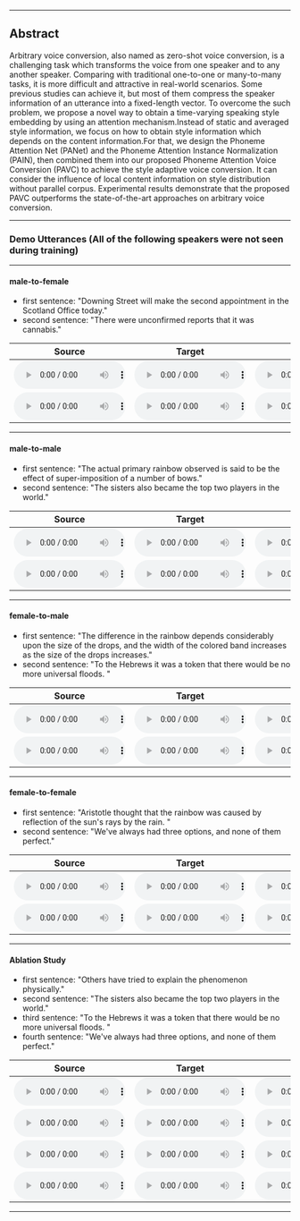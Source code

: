 <style>
audio{
	height: 50px;
	width: 200px;
	margin: auto;
}
</style>
- - -
## Abstract
Arbitrary voice conversion, also named as zero-shot voice conversion, is a challenging task which transforms the voice from one speaker and to any another speaker. 
Comparing with traditional one-to-one or many-to-many tasks, it is more difficult and attractive in real-world scenarios. Some previous studies can achieve it, but most of them compress the speaker information of an utterance into a  fixed-length vector. To overcome the such problem, we propose a novel way to obtain a time-varying speaking style embedding by using an attention mechanism.Instead of static and averaged style information, we focus on how to obtain style information which depends on the content information.For that, we design the Phoneme Attention Net (PANet) and the Phoneme Attention Instance Normalization (PAIN), then combined them into our proposed Phoneme Attention Voice Conversion (PAVC) to achieve the style adaptive voice conversion. It can consider the influence of local content information on style distribution without parallel corpus. Experimental results demonstrate that the proposed PAVC outperforms the state-of-the-art approaches on arbitrary voice conversion.
- - -

### Demo Utterances (All of the following speakers were not seen during training)

---

#### male-to-female

* first sentence: "Downing Street will make the second appointment in the Scotland Office today."
* second sentence: "There were unconfirmed reports that it was cannabis."

| **Source** | **Target** | **Ours** | **AdaIN-VC** | **AutoVC** | **VQVC+** | **AGAIN-VC** |
| :---: | :---: | :---: | :---: | :---: | :---: | :---: |
| <audio src="audios/source/p246_087.wav" controls preload></audio> | <audio src="audios/target/p230_252.wav" controls preload></audio> | <audio src="audios/TSDFVC/m2f/p246_0872p230_252.wav" controls preload></audio> | <audio src="audios/adainvc/m2f/p246_0872p230_252.wav" controls preload></audio> | <audio src="audios/autovc/m2f/p246_0872p230_252.wav" controls preload></audio> | <audio src="audios/vqvc/m2f/p246_0872p230_252.wav" controls preload></audio> | <audio src="audios/againvc/m2f/p246_0872p230_252.wav" controls preload></audio> | 
| <audio src="audios/source/p347_017.wav" controls preload></audio> | <audio src="audios/target/p323_122.wav" controls preload></audio> | <audio src="audios/PAVC_128/m2f/p347_0172p323_122.wav" controls preload></audio> | <audio src="audios/adainvc/m2f/p347_0172p323_122.wav" controls preload></audio> | <audio src="audios/autovc/m2f/p347_0172p323_122.wav" controls preload></audio> | <audio src="audios/vqvc/m2f/p347_0172p323_122.wav" controls preload></audio> | <audio src="audios/againvc/m2f/p347_0172p323_122.wav" controls preload></audio> | 

---

#### male-to-male

* first sentence: "The actual primary rainbow observed is said to be the effect of super-imposition of a number of bows."
* second sentence: "The sisters also became the top two players in the world."

| **Source** | **Target** | **Ours** | **AdaIN-VC** | **AutoVC** | **VQVC+** | **AGAIN-VC** |
| :---: | :---: | :---: | :---: | :---: | :---: | :---: |
| <audio src="audios/source/p260_022.wav" controls preload></audio> | <audio src="audios/target/p376_027.wav" controls preload></audio> | <audio src="audios/PAVC_128/m2m/p260_0222p376_027.wav" controls preload></audio> | <audio src="audios/adainvc/m2m/p260_0222p376_027.wav" controls preload></audio> | <audio src="audios/autovc/m2m/p260_0222p376_027.wav" controls preload></audio> | <audio src="audios/vqvc/m2m/p260_0222p376_027.wav" controls preload></audio> | <audio src="audios/againvc/m2m/p260_0222p376_027.wav" controls preload></audio> |
| <audio src="audios/source/p376_199.wav" controls preload></audio> | <audio src="audios/target/p302_114.wav" controls preload></audio> | <audio src="audios/PAVC_128/m2m/p376_1992p302_114.wav" controls preload></audio> | <audio src="audios/adainvc/m2m/p376_1992p302_114.wav" controls preload></audio> | <audio src="audios/autovc/m2m/p376_1992p302_114.wav" controls preload></audio> | <audio src="audios/vqvc/m2m/p376_1992p302_114.wav" controls preload></audio> | <audio src="audios/againvc/m2m/p376_1992p302_114.wav" controls preload></audio> |


---

#### female-to-male

* first sentence: "The difference in the rainbow depends considerably upon the size of the drops, and the width of the colored band increases as the size of the drops increases."
* second sentence: "To the Hebrews it was a token that there would be no more universal floods. "

| **Source** | **Target** | **Ours** | **AdaIN-VC** | **AutoVC** | **VQVC+** | **AGAIN-VC** |
| :---: | :---: | :---: | :---: | :---: | :---: | :---: |
| <audio src="audios/source/p239_021.wav" controls preload></audio> | <audio src="audios/target/p241_187.wav" controls preload></audio> | <audio src="audios/PAVC_128/f2m/p239_0212p241_187.wav" controls preload></audio> | <audio src="audios/adainvc/f2m/p239_0212p241_187.wav" controls preload></audio> | <audio src="audios/autovc/f2m/p239_0212p241_187.wav" controls preload></audio> | <audio src="audios/vqvc/f2m/p239_0212p241_187.wav" controls preload></audio> | <audio src="audios/againvc/f2m/p239_0212p241_187.wav" controls preload></audio> |
| <audio src="audios/source/p262_014.wav" controls preload></audio> | <audio src="audios/target/p347_120.wav" controls preload></audio> | <audio src="audios/PAVC_128/f2m/p262_0142p347_120.wav" controls preload></audio> | <audio src="audios/adainvc/f2m/p262_0142p347_120.wav" controls preload></audio> | <audio src="audios/autovc/f2m/p262_0142p347_120.wav" controls preload></audio> | <audio src="audios/vqvc/f2m/p262_0142p347_120.wav" controls preload></audio> | <audio src="audios/againvc/f2m/p262_0142p347_120.wav" controls preload></audio> |

---

#### female-to-female

* first sentence: "Aristotle thought that the rainbow was caused by reflection of the sun's rays by the rain. "
* second sentence: "We've always had three options, and none of them perfect."

| **Source** | **Target** | **Ours** | **AdaIN-VC** | **AutoVC** | **VQVC+** | **AGAIN-VC** |
| :---: | :---: | :---: | :---: | :---: | :---: | :---: |
| <audio src="audios/source/p262_018.wav" controls preload></audio> | <audio src="audios/target/p340_399.wav" controls preload></audio> | <audio src="audios/PAVC_128/f2f/p262_0182p340_399.wav" controls preload></audio> | <audio src="audios/adainvc/f2f/p262_0182p340_399.wav" controls preload></audio> | <audio src="audios/autovc/f2f/p262_0182p340_399.wav" controls preload></audio> | <audio src="audios/vqvc/f2f/p262_0182p340_399.wav" controls preload></audio> | <audio src="audios/againvc/f2f/p262_0182p340_399.wav" controls preload></audio> |
| <audio src="audios/source/p306_304.wav" controls preload></audio> | <audio src="audios/target/p351_355.wav" controls preload></audio> | <audio src="audios/PAVC_128/f2f/p306_3042p351_355.wav" controls preload></audio> | <audio src="audios/adainvc/f2f/p306_3042p351_355.wav" controls preload></audio> | <audio src="audios/autovc/f2f/p306_3042p351_355.wav" controls preload></audio> | <audio src="audios/vqvc/f2f/p306_3042p351_355.wav" controls preload></audio> | <audio src="audios/againvc/f2f/p306_3042p351_355.wav" controls preload></audio> |

---

#### Ablation Study

* first sentence: "Others have tried to explain the phenomenon physically."
* second sentence: "The sisters also became the top two players in the world."
* third sentence: "To the Hebrews it was a token that there would be no more universal floods. "
* fourth sentence: "We've always had three options, and none of them perfect."

| **Source** | **Target** | **Ours** | **-PAIN** | **-PANet** |
| :---: | :---: | :---: | :---: | :---: |
| <audio src="audios/source/p347_017.wav" controls preload></audio> | <audio src="audios/target/p323_122.wav" controls preload></audio> | <audio src="audios/PAVC_128/m2f/p347_0172p323_122.wav" controls preload></audio> | <audio src="audios/PAVC-PAIN/m2f/p347_0172p323_122.wav" controls preload></audio> |<audio src="audios/PAVC-PANet/m2f/p347_0172p323_122.wav" controls preload></audio> |
| <audio src="audios/source/p376_199.wav" controls preload></audio> | <audio src="audios/target/p302_114.wav" controls preload></audio> | <audio src="audios/PAVC_128/m2m/p376_1992p302_114.wav" controls preload></audio> | <audio src="audios/PAVC-PAIN/m2m/p376_1992p302_114.wav" controls preload></audio> | <audio src="audios/PAVC-PANet/m2m/p376_1992p302_114.wav" controls preload></audio> |
| <audio src="audios/source/p262_014.wav" controls preload></audio> | <audio src="audios/target/p347_120.wav" controls preload></audio> | <audio src="audios/PAVC_128/f2m/p262_0142p347_120.wav" controls preload></audio> | <audio src="audios/PAVC-PAIN/f2m/p262_0142p347_120.wav" controls preload></audio> | <audio src="audios/PAVC-PANet/f2m/p262_0142p347_120.wav" controls preload></audio> |
| <audio src="audios/source/p306_304.wav" controls preload></audio> | <audio src="audios/target/p351_355.wav" controls preload></audio> | <audio src="audios/PAVC_128/f2f/p306_3042p351_355.wav" controls preload></audio> | <audio src="audios/PAVC-PAIN/f2f/p306_3042p351_355.wav" controls preload></audio> | <audio src="audios/PAVC-PANet/f2f/p306_3042p351_355.wav" controls preload></audio> |

---
